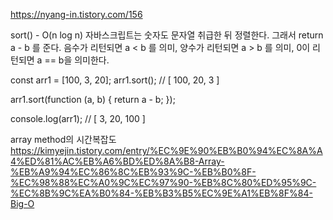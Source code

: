 https://nyang-in.tistory.com/156


sort() - O(n log n)
자바스크립트는 숫자도 문자열 취급한 뒤 정렬한다.
그래서 return a - b 를 준다.
음수가 리턴되면 a < b 를 의미,
양수가 리턴되면 a > b 를 의미,
0이 리턴되면 a == b을 의미한다.


const arr1 = [100, 3, 20];
arr1.sort(); // [ 100, 20, 3 ]

arr1.sort(function (a, b) {
return a - b;
});

console.log(arr1); // [ 3, 20, 100 ]

array method의 시간복잡도
 https://kimyejin.tistory.com/entry/%EC%9E%90%EB%B0%94%EC%8A%A4%ED%81%AC%EB%A6%BD%ED%8A%B8-Array-%EB%A9%94%EC%86%8C%EB%93%9C-%EB%B0%8F-%EC%98%88%EC%A0%9C%EC%97%90-%EB%8C%80%ED%95%9C-%EC%8B%9C%EA%B0%84-%EB%B3%B5%EC%9E%A1%EB%8F%84-Big-O
